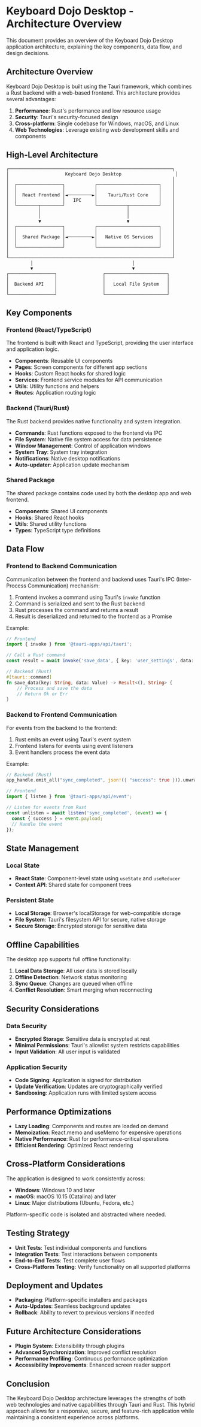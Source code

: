 # Keyboard Dojo Desktop - Architecture Overview

This document provides an overview of the Keyboard Dojo Desktop application architecture, explaining the key components, data flow, and design decisions.

## Architecture Overview

Keyboard Dojo Desktop is built using the Tauri framework, which combines a Rust backend with a web-based frontend. This architecture provides several advantages:

1. **Performance**: Rust's performance and low resource usage
2. **Security**: Tauri's security-focused design
3. **Cross-platform**: Single codebase for Windows, macOS, and Linux
4. **Web Technologies**: Leverage existing web development skills and components

## High-Level Architecture

```
┌─────────────────────────────────────────────────────────────┐
│                     Keyboard Dojo Desktop                    │
│                                                             │
│  ┌─────────────────┐           ┌───────────────────────┐    │
│  │                 │           │                       │    │
│  │  React Frontend │◄─────────►│    Tauri/Rust Core    │    │
│  │                 │   IPC     │                       │    │
│  └────────┬────────┘           └───────────┬───────────┘    │
│           │                                │                │
│           │                                │                │
│           ▼                                ▼                │
│  ┌─────────────────┐           ┌───────────────────────┐    │
│  │                 │           │                       │    │
│  │  Shared Package │◄─────────►│   Native OS Services  │    │
│  │                 │           │                       │    │
│  └─────────────────┘           └───────────────────────┘    │
│                                                             │
└─────────────────────────────────────────────────────────────┘
         │                                     │
         ▼                                     ▼
┌─────────────────┐                 ┌───────────────────────┐
│                 │                 │                       │
│  Backend API    │                 │   Local File System   │
│                 │                 │                       │
└─────────────────┘                 └───────────────────────┘
```

## Key Components

### Frontend (React/TypeScript)

The frontend is built with React and TypeScript, providing the user interface and application logic.

- **Components**: Reusable UI components
- **Pages**: Screen components for different app sections
- **Hooks**: Custom React hooks for shared logic
- **Services**: Frontend service modules for API communication
- **Utils**: Utility functions and helpers
- **Routes**: Application routing logic

### Backend (Tauri/Rust)

The Rust backend provides native functionality and system integration.

- **Commands**: Rust functions exposed to the frontend via IPC
- **File System**: Native file system access for data persistence
- **Window Management**: Control of application windows
- **System Tray**: System tray integration
- **Notifications**: Native desktop notifications
- **Auto-updater**: Application update mechanism

### Shared Package

The shared package contains code used by both the desktop app and web frontend.

- **Components**: Shared UI components
- **Hooks**: Shared React hooks
- **Utils**: Shared utility functions
- **Types**: TypeScript type definitions

## Data Flow

### Frontend to Backend Communication

Communication between the frontend and backend uses Tauri's IPC (Inter-Process Communication) mechanism:

1. Frontend invokes a command using Tauri's `invoke` function
2. Command is serialized and sent to the Rust backend
3. Rust processes the command and returns a result
4. Result is deserialized and returned to the frontend as a Promise

Example:
```typescript
// Frontend
import { invoke } from '@tauri-apps/api/tauri';

// Call a Rust command
const result = await invoke('save_data', { key: 'user_settings', data: settings });
```

```rust
// Backend (Rust)
#[tauri::command]
fn save_data(key: String, data: Value) -> Result<(), String> {
    // Process and save the data
    // Return Ok or Err
}
```

### Backend to Frontend Communication

For events from the backend to the frontend:

1. Rust emits an event using Tauri's event system
2. Frontend listens for events using event listeners
3. Event handlers process the event data

Example:
```rust
// Backend (Rust)
app_handle.emit_all("sync_completed", json!({ "success": true })).unwrap();
```

```typescript
// Frontend
import { listen } from '@tauri-apps/api/event';

// Listen for events from Rust
const unlisten = await listen('sync_completed', (event) => {
  const { success } = event.payload;
  // Handle the event
});
```

## State Management

### Local State

- **React State**: Component-level state using `useState` and `useReducer`
- **Context API**: Shared state for component trees

### Persistent State

- **Local Storage**: Browser's localStorage for web-compatible storage
- **File System**: Tauri's filesystem API for secure, native storage
- **Secure Storage**: Encrypted storage for sensitive data

## Offline Capabilities

The desktop app supports full offline functionality:

1. **Local Data Storage**: All user data is stored locally
2. **Offline Detection**: Network status monitoring
3. **Sync Queue**: Changes are queued when offline
4. **Conflict Resolution**: Smart merging when reconnecting

## Security Considerations

### Data Security

- **Encrypted Storage**: Sensitive data is encrypted at rest
- **Minimal Permissions**: Tauri's allowlist system restricts capabilities
- **Input Validation**: All user input is validated

### Application Security

- **Code Signing**: Application is signed for distribution
- **Update Verification**: Updates are cryptographically verified
- **Sandboxing**: Application runs with limited system access

## Performance Optimizations

- **Lazy Loading**: Components and routes are loaded on demand
- **Memoization**: React.memo and useMemo for expensive operations
- **Native Performance**: Rust for performance-critical operations
- **Efficient Rendering**: Optimized React rendering

## Cross-Platform Considerations

The application is designed to work consistently across:

- **Windows**: Windows 10 and later
- **macOS**: macOS 10.15 (Catalina) and later
- **Linux**: Major distributions (Ubuntu, Fedora, etc.)

Platform-specific code is isolated and abstracted where needed.

## Testing Strategy

- **Unit Tests**: Test individual components and functions
- **Integration Tests**: Test interactions between components
- **End-to-End Tests**: Test complete user flows
- **Cross-Platform Testing**: Verify functionality on all supported platforms

## Deployment and Updates

- **Packaging**: Platform-specific installers and packages
- **Auto-Updates**: Seamless background updates
- **Rollback**: Ability to revert to previous versions if needed

## Future Architecture Considerations

- **Plugin System**: Extensibility through plugins
- **Advanced Synchronization**: Improved conflict resolution
- **Performance Profiling**: Continuous performance optimization
- **Accessibility Improvements**: Enhanced screen reader support

## Conclusion

The Keyboard Dojo Desktop architecture leverages the strengths of both web technologies and native capabilities through Tauri and Rust. This hybrid approach allows for a responsive, secure, and feature-rich application while maintaining a consistent experience across platforms. 